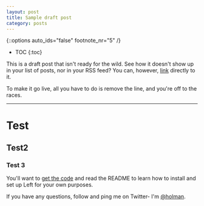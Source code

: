 ```yaml
---
layout: post
title: Sample draft post
category: posts
---
```


{::options auto_ids="false" footnote_nr="5" /}

* TOC
{:toc}

This is a draft post that isn't ready for the wild. See how it doesn't show up in your list of posts, nor in your RSS feed? You can, however, [link](/posts/draft/) directly to it.

To make it go live, all you have to do is remove the line, and you're off to the races.

---

# Test

## Test2

### Test 3

You'll want to [get the code][left] and read the README to learn how to
install and set up Left for your own purposes.

If you have any questions, follow and ping me on Twitter- I'm
[@holman][twitter].

[jekyll]: https://github.com/mojombo/jekyll
[zh]: http://zachholman.com
[left]: https://github.com/holman/left#readme
[twitter]: https://twitter.com/holman
